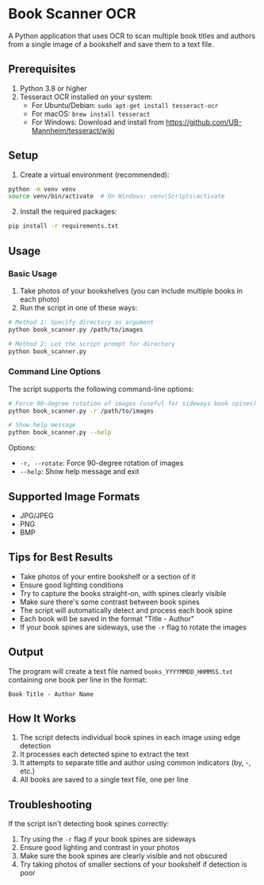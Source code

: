 # Book Scanner OCR

A Python application that uses OCR to scan multiple book titles and authors from a single image of a bookshelf and save them to a text file.

## Prerequisites

1. Python 3.8 or higher
2. Tesseract OCR installed on your system:
   - For Ubuntu/Debian: `sudo apt-get install tesseract-ocr`
   - For macOS: `brew install tesseract`
   - For Windows: Download and install from https://github.com/UB-Mannheim/tesseract/wiki

## Setup

1. Create a virtual environment (recommended):
```bash
python -m venv venv
source venv/bin/activate  # On Windows: venv\Scripts\activate
```

2. Install the required packages:
```bash
pip install -r requirements.txt
```

## Usage

### Basic Usage

1. Take photos of your bookshelves (you can include multiple books in each photo)
2. Run the script in one of these ways:

```bash
# Method 1: Specify directory as argument
python book_scanner.py /path/to/images

# Method 2: Let the script prompt for directory
python book_scanner.py
```

### Command Line Options

The script supports the following command-line options:

```bash
# Force 90-degree rotation of images (useful for sideways book spines)
python book_scanner.py -r /path/to/images

# Show help message
python book_scanner.py --help
```

Options:
- `-r, --rotate`: Force 90-degree rotation of images
- `--help`: Show help message and exit

## Supported Image Formats
- JPG/JPEG
- PNG
- BMP

## Tips for Best Results

- Take photos of your entire bookshelf or a section of it
- Ensure good lighting conditions
- Try to capture the books straight-on, with spines clearly visible
- Make sure there's some contrast between book spines
- The script will automatically detect and process each book spine
- Each book will be saved in the format "Title - Author"
- If your book spines are sideways, use the `-r` flag to rotate the images

## Output

The program will create a text file named `books_YYYYMMDD_HHMMSS.txt` containing one book per line in the format:
```
Book Title - Author Name
```

## How It Works

1. The script detects individual book spines in each image using edge detection
2. It processes each detected spine to extract the text
3. It attempts to separate title and author using common indicators (by, -, etc.)
4. All books are saved to a single text file, one per line

## Troubleshooting

If the script isn't detecting book spines correctly:
1. Try using the `-r` flag if your book spines are sideways
2. Ensure good lighting and contrast in your photos
3. Make sure the book spines are clearly visible and not obscured
4. Try taking photos of smaller sections of your bookshelf if detection is poor
